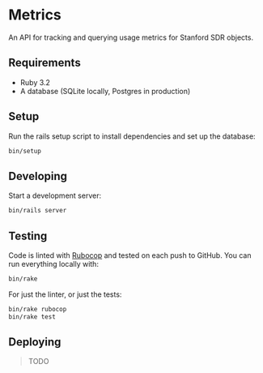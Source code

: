 # Metrics

An API for tracking and querying usage metrics for Stanford SDR objects.

## Requirements

- Ruby 3.2
- A database (SQLite locally, Postgres in production)

## Setup

Run the rails setup script to install dependencies and set up the database:

```bash
bin/setup
```

## Developing

Start a development server:

```bash
bin/rails server
```

## Testing

Code is linted with [Rubocop](https://rubocop.org/) and tested on each push to GitHub. You can run everything locally with:

```bash
bin/rake
```

For just the linter, or just the tests:

```bash
bin/rake rubocop
bin/rake test
```

## Deploying

> TODO
